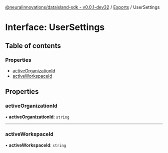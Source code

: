 [@neuralinnovations/dataisland-sdk - v0.0.1-dev32](../../README.md) / [Exports](../modules.md) / UserSettings

# Interface: UserSettings

## Table of contents

### Properties

- [activeOrganizationId](UserSettings.md#activeorganizationid)
- [activeWorkspaceId](UserSettings.md#activeworkspaceid)

## Properties

### activeOrganizationId

• **activeOrganizationId**: `string`

___

### activeWorkspaceId

• **activeWorkspaceId**: `string`
